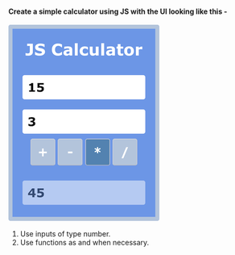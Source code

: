 #### Create a simple calculator using JS with the UI looking like this -
![calculator](../../images/calculator.png)
1. Use inputs of type number.
2. Use functions as and when necessary.
